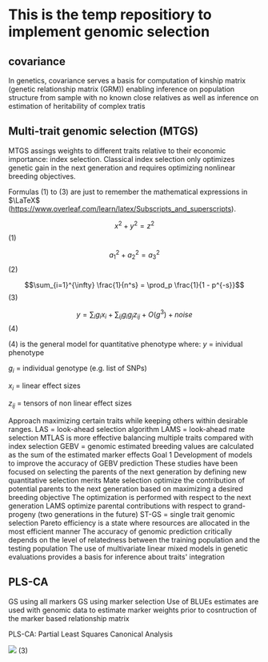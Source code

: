 # This is the temp repositiory to implement genomic selection #


## covariance ##

In genetics, covariance serves a basis for computation of kinship matrix (genetic relationship matrix (GRM)) enabling inference on population structure from sample with no known close relatives as well as inference on estimation of heritability of complex tratis

## Multi-trait genomic selection (MTGS) ##
MTGS assings weights to different traits relative to their economic importance: index selection. Classical index selection only optimizes genetic gain in the next generation and requires optimizing nonlinear breeding objectives.

Formulas (1) to (3) are just to remember the mathematical expressions in $\LaTeX$ (https://www.overleaf.com/learn/latex/Subscripts_and_superscripts).

$$x^2+y^2=z^2$$(1)

$$a_1^2 + a_2^2 = a_3^2$$(2)

$$\sum_{i=1}^{\infty} \frac{1}{n^s} = \prod_p \frac{1}{1 - p^{-s}}$$(3)

$$ y=\sum_{i}g_ix_i+\sum_{ij}g_ig_jz_{ij}+O(g^3)+noise$$(4)

(4) is the general model for quantitative phenotype where:
$y$ = inividual phenotype

$g_i$ = individual genotype (e.g. list of SNPs)

$x_i$ = linear effect sizes

$z_{ij}$ = tensors of non linear effect sizes 

Approach maximizing certain traits while keeping others within desirable ranges.
LAS = look-ahead selection algorithm
LAMS = look-ahead mate selection 
MTLAS is more effective balancing multiple traits compared with index selection
GEBV = genomic estimated breeding values are calculated as the sum of the estimated marker effects
Goal 1
Development of models to improve the accuracy of GEBV prediction
These studies have been focused on selecting the parents of the next generation by defining new quantitative selection merits
Mate selection optimize the contribution of potential parents to the next generation based on maximizing a desired breeding objective
The optimization is performed with respect to the next generation
LAMS optimize parental contributions with respect to grand-progeny (two generations in the future)
ST-GS = single trait genomic selection
Pareto efficiency is a state where resources are allocated in the most efficient manner
The accuracy of genomic prediction critically depends on the level of relatedness between the training population and the testing population
The use of multivariate linear mixed models in genetic evaluations provides a basis for inference about traits' integration
 
## PLS-CA ##

GS using all markers
GS using marker selection
Use of BLUEs estimates are used with genomic data to estimate marker weights prior to cosntruction of the marker based relationship matrix

PLS-CA: Partial Least Squares Canonical Analysis

<img src="https://render.githubusercontent.com/render/math?math=\sum_{i=1}^{\infty} \frac{1}{n^s} = \prod_p \frac{1}{1 - p^{-s}}"> (3)



